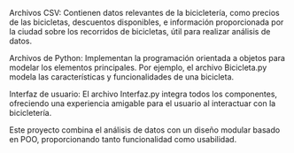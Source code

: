 Archivos CSV: Contienen datos relevantes de la bicicletería, como precios de las bicicletas, descuentos disponibles, e información proporcionada por la ciudad sobre los recorridos de bicicletas, útil para realizar análisis de datos.

Archivos de Python: Implementan la programación orientada a objetos para modelar los elementos principales. Por ejemplo, el archivo Bicicleta.py modela las características y funcionalidades de una bicicleta.

Interfaz de usuario: El archivo Interfaz.py integra todos los componentes, ofreciendo una experiencia amigable para el usuario al interactuar con la bicicletería.

Este proyecto combina el análisis de datos con un diseño modular basado en POO, proporcionando tanto funcionalidad como usabilidad.



